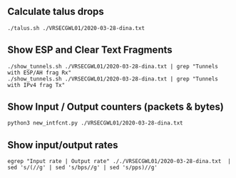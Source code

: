 ## Calculate talus drops
	
	./talus.sh ./VRSECGWL01/2020-03-28-dina.txt 

## Show ESP and Clear Text Fragments
 	
	./show_tunnels.sh ./VRSECGWL01/2020-03-28-dina.txt | grep "Tunnels with ESP/AH frag Rx"
 	./show_tunnels.sh ./VRSECGWL01/2020-03-28-dina.txt | grep "Tunnels with IPv4 frag Tx"

## Show Input / Output counters (packets & bytes)
	
	python3 new_intfcnt.py ./VRSECGWL01/2020-03-28-dina.txt 

## Show input/output rates
	
	egrep "Input rate | Output rate" ././VRSECGWL01/2020-03-28-dina.txt  | sed 's/(//g' | sed 's/bps//g' | sed 's/pps)//g'
